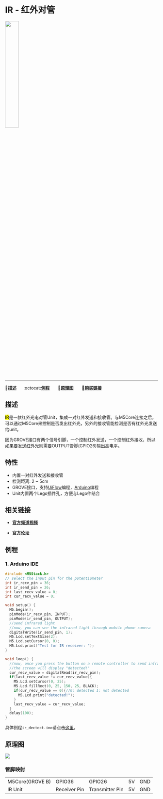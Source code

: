 # IR - 红外对管

<img src="assets/img/product_pics/units/M5GO_Unit_ir.png" width="30%" height="30%">

***

:memo:**[描述](#描述)**&nbsp;&nbsp;&nbsp;&nbsp;&nbsp;&nbsp;:octocat:**[例程](#例程)**&nbsp;&nbsp;&nbsp;&nbsp;&nbsp;&nbsp; :electric_plug:**[原理图](#原理图)** &nbsp;&nbsp;&nbsp;&nbsp;&nbsp;&nbsp;🛒**[购买链接](https://item.taobao.com/item.htm?spm=a1z10.5-c.w4002-1172588093.49.6dd575f4jqLzgO&id=578200569184)**

## 描述

<mark>IR</mark>是一款红外光电对管Unit，集成一对红外发送和接收管。与M5Core连接之后，可以通过M5Core来控制是否发出红外光，另外的接收管能检测是否有红外光发送给unit。

因为GROVE接口有两个信号引脚，一个控制红外发送，一个控制红外接收，所以如果要发送红外光则需要OUTPUT管脚(GPIO26)输出高电平。

## 特性

-  内置一对红外发送和接收管
-  检测距离: 2 ~ 5cm
-  GROVE接口，支持[UiFlow](http://flow.m5stack.com)编程，[Arduino](http://www.arduino.cc)编程
-  Unit内置两个Lego插件孔，方便与Lego件结合

## 相关链接

- **[官方频道视频](https://i.youku.com/i/UNjE1ODA2MzE0OA==?spm=a2hzp.8253869.0.0)**

- **[官方论坛](http://forum.m5stack.com/)**

## 例程

### 1. Arduino IDE

```c++
#include <M5Stack.h>
// select the input pin for the potentiometer
int ir_recv_pin = 36;
int ir_send_pin = 26;
int last_recv_value = 0;
int cur_recv_value = 0;

void setup() {
  M5.begin();
  pinMode(ir_recv_pin, INPUT);
  pinMode(ir_send_pin, OUTPUT);
  //send infrared light
  //now, you can see the infrared light through mobile phone camera
  digitalWrite(ir_send_pin, 1);
  M5.Lcd.setTextSize(2);
  M5.Lcd.setCursor(0, 0);
  M5.Lcd.print("Test for IR receiver: ");
}

void loop() {
  //now, once you press the button on a remote controller to send infrared light
  //the screen will display "detected!"
  cur_recv_value = digitalRead(ir_recv_pin);
  if(last_recv_value != cur_recv_value){
    M5.Lcd.setCursor(0, 25);
    M5.Lcd.fillRect(0, 25, 150, 25, BLACK);
    if(cur_recv_value == 0){//0: detected 1: not detected
      M5.Lcd.print("detected!");
    }
    last_recv_value = cur_recv_value;
  }
  delay(100);
}
```

具体例程`ir_dectect.ino`请点击[这里](https://github.com/m5stack/M5-ProductExampleCodes/tree/master/Units/IR/Arduino)。

## 原理图

<img src="assets/img/product_pics/units/ir_sch.JPG">

### 管脚映射

<table>
 <tr><td>M5Core(GROVE B)</td><td>GPIO36</td><td>GPIO26</td><td>5V</td><td>GND</td></tr>
 <tr><td>IR Unit</td><td>Receiver Pin</td><td>Transmitter Pin</td><td>5V</td><td>GND</td></tr>
</table>